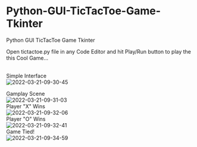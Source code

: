 # Python-GUI-TicTacToe-Game-Tkinter
Python GUI TicTacToe Game Tkinter

Open tictactoe.py file in any Code Editor and hit Play/Run button to play the this Cool Game...
<br>
<br>

Simple Interface
<br>
![2022-03-21-09-30-45](https://user-images.githubusercontent.com/26629776/159206313-4dfb919e-85ac-4bf7-aa02-3549fcd2fac7.jpg)
<br>

Gamplay Scene
<br>
![2022-03-21-09-31-03](https://user-images.githubusercontent.com/26629776/159206338-06126f98-ecdf-45a1-9e3e-a926706a9d23.jpg)
</br>
Player "X" Wins
<br>
![2022-03-21-09-32-06](https://user-images.githubusercontent.com/26629776/159206339-6f883326-83df-43bf-a5dd-77eb8bebc194.jpg)
</br>
Player "O" Wins
<br>
![2022-03-21-09-32-41](https://user-images.githubusercontent.com/26629776/159206340-3e4813b5-a2ea-4cef-9567-3278fcabde01.jpg)
</br>
Game Tied!
<br>
![2022-03-21-09-34-59](https://user-images.githubusercontent.com/26629776/159206342-afa4973a-9cdc-44d6-a2d0-af52607fdbd7.jpg)
